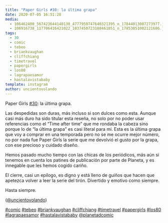 ```yaml
---
title: "Paper Girls #30: la última grapa"
date: 2020-07-05 16:51:28
media: 
  - 106462400_567423644140130_4777950747640321395_n_17844013007273977.jpg
  - 106916738_117706416421022_1037450723188461051_n_17853051002121686.jpg
tags: 
  - 30
  - comic
  - tebeo
  - briankvaughan
  - cliffchiang
  - timetravel
  - papergirls
  - los80
  - lagrapaesamor
  - hastalavistababy
template: instagram
author: uncientovolando
---
```


Paper Girls [#30](/tags/30): la última grapa.


Las despedidas son duras, más incluso si son dulces como esta. Aunque casi más duro ha sido titular esta reseña, no solo por no poder usar referencias como el “Time after time” que me rondaba la cabeza sino porque lo de “la última grapa” es casi literal para mí. Esta es la última grapa que voy a comprar en una temporada pero no se me ocurre mejor número, no por nada fue Paper Girls la serie que me devolvió el gusto por la grapa, con ese precioso y cuidado diseño. 


Hemos pasado mucho tiempo con las chicas de los periódicos, más aún si tenemos en cuenta los patines de publicación por parte de Planeta, y es innegable que les hemos cogido cariño.


El cierre, casi un epílogo, es digno y está lleno de guiños que hacen que apetezca volver a leer la serie del tirón. Divertido y emotivo como siempre.


Hasta siempre.


([@uncientovolando](https://instagram.com/uncientovolando))






[#comic](/tags/comic) [#tebeo](/tags/tebeo) [#briankvaughan](/tags/briankvaughan) [#cliffchiang](/tags/cliffchiang) [#timetravel](/tags/timetravel) [#papergirls](/tags/papergirls) [#los80](/tags/los80) [#lagrapaesamor](/tags/lagrapaesamor) [#hastalavistababy](/tags/hastalavistababy) [@planetadcomic](https://instagram.com/planetadcomic)

